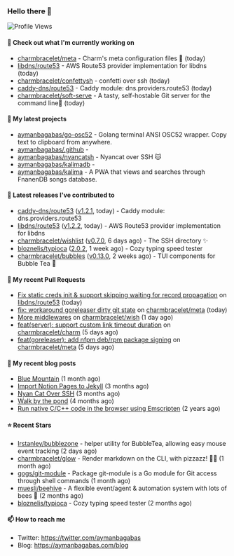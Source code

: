 ### Hello there 👋

![Profile Views](https://komarev.com/ghpvc/?username=aymanbagabas&label=PROFILE+VIEWS)

#### 👷 Check out what I'm currently working on

- [charmbracelet/meta](https://github.com/charmbracelet/meta) - Charm&#39;s meta configuration files 🫥 (today)
- [libdns/route53](https://github.com/libdns/route53) - AWS Route53 provider implementation for libdns (today)
- [charmbracelet/confettysh](https://github.com/charmbracelet/confettysh) - confetti over ssh (today)
- [caddy-dns/route53](https://github.com/caddy-dns/route53) - Caddy module: dns.providers.route53 (today)
- [charmbracelet/soft-serve](https://github.com/charmbracelet/soft-serve) - A tasty, self-hostable Git server for the command line🍦 (today)

#### 🌱 My latest projects

- [aymanbagabas/go-osc52](https://github.com/aymanbagabas/go-osc52) - Golang terminal ANSI OSC52 wrapper. Copy text to clipboard from anywhere.
- [aymanbagabas/.github](https://github.com/aymanbagabas/.github) - 
- [aymanbagabas/nyancatsh](https://github.com/aymanbagabas/nyancatsh) - Nyancat over SSH 🐱
- [aymanbagabas/kalimadb](https://github.com/aymanbagabas/kalimadb) - 
- [aymanbagabas/kalima](https://github.com/aymanbagabas/kalima) - A PWA that views and searches through FnanenDB songs database.

#### 🔭 Latest releases I've contributed to

- [caddy-dns/route53](https://github.com/caddy-dns/route53) ([v1.2.1](https://github.com/caddy-dns/route53/releases/tag/v1.2.1), today) - Caddy module: dns.providers.route53
- [libdns/route53](https://github.com/libdns/route53) ([v1.2.2](https://github.com/libdns/route53/releases/tag/v1.2.2), today) - AWS Route53 provider implementation for libdns
- [charmbracelet/wishlist](https://github.com/charmbracelet/wishlist) ([v0.7.0](https://github.com/charmbracelet/wishlist/releases/tag/v0.7.0), 6 days ago) - The SSH directory ✨
- [bloznelis/typioca](https://github.com/bloznelis/typioca) ([2.0.2](https://github.com/bloznelis/typioca/releases/tag/2.0.2), 1 week ago) - Cozy typing speed tester
- [charmbracelet/bubbles](https://github.com/charmbracelet/bubbles) ([v0.13.0](https://github.com/charmbracelet/bubbles/releases/tag/v0.13.0), 2 weeks ago) - TUI components for Bubble Tea 🍡

#### 🔨 My recent Pull Requests

- [Fix static creds init &amp; support skipping waiting for record propagation](https://github.com/libdns/route53/pull/15) on [libdns/route53](https://github.com/libdns/route53) (today)
- [fix: workaround goreleaser dirty git state](https://github.com/charmbracelet/meta/pull/39) on [charmbracelet/meta](https://github.com/charmbracelet/meta) (today)
- [More middlewares](https://github.com/charmbracelet/wish/pull/60) on [charmbracelet/wish](https://github.com/charmbracelet/wish) (1 day ago)
- [feat(server): support custom link timeout duration](https://github.com/charmbracelet/charm/pull/156) on [charmbracelet/charm](https://github.com/charmbracelet/charm) (5 days ago)
- [feat(goreleaser): add nfpm deb/rpm package signing](https://github.com/charmbracelet/meta/pull/38) on [charmbracelet/meta](https://github.com/charmbracelet/meta) (5 days ago)

#### 📜 My recent blog posts

- [Blue Mountain](https://aymanbagabas.com/blog/2022/06/02/blue-mountain.html) (1 month ago)
- [Import Notion Pages to Jekyll](https://aymanbagabas.com/blog/2022/03/29/import-notion-pages-to-jekyll.html) (3 months ago)
- [Nyan Cat Over SSH](https://aymanbagabas.com/blog/2022/03/25/nyan-cat-over-ssh.html) (3 months ago)
- [Walk by the pond](https://aymanbagabas.com/blog/2022/03/10/walk-by-the-pond.html) (4 months ago)
- [Run native C/C&#43;&#43; code in the browser using Emscripten](https://aymanbagabas.com/blog/2020/11/18/run-native-c-c&#43;&#43;-code-in-the-browser-using-emscripten.html) (2 years ago)

#### ⭐ Recent Stars

- [lrstanley/bubblezone](https://github.com/lrstanley/bubblezone) - helper utility for BubbleTea, allowing easy mouse event tracking (2 days ago)
- [charmbracelet/glow](https://github.com/charmbracelet/glow) - Render markdown on the CLI, with pizzazz! 💅🏻 (1 month ago)
- [gogs/git-module](https://github.com/gogs/git-module) - Package git-module is a Go module for Git access through shell commands (1 month ago)
- [muesli/beehive](https://github.com/muesli/beehive) - A flexible event/agent &amp; automation system with lots of bees 🐝 (2 months ago)
- [bloznelis/typioca](https://github.com/bloznelis/typioca) - Cozy typing speed tester (2 months ago)

#### 📫 How to reach me

- Twitter: https://twitter.com/aymanbagabas
- Blog: https://aymanbagabas.com/blog
